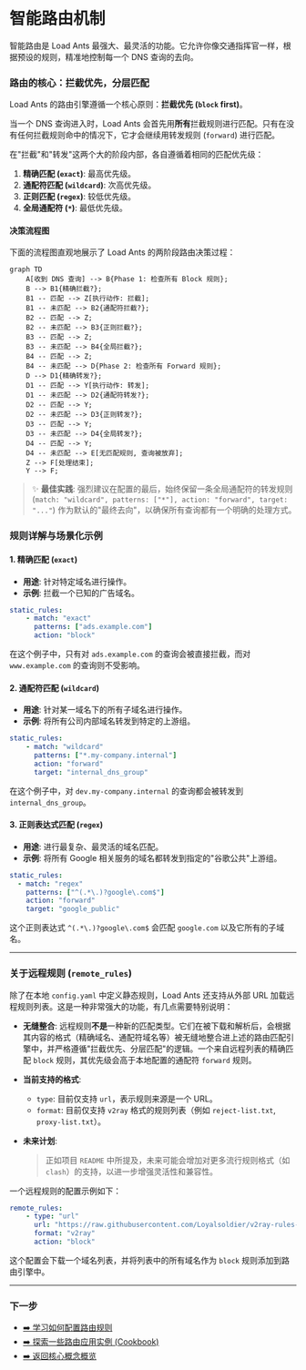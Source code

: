 # 智能路由机制

智能路由是 Load Ants 最强大、最灵活的功能。它允许你像交通指挥官一样，根据预设的规则，精准地控制每一个 DNS 查询的去向。

### 路由的核心：拦截优先，分层匹配

Load Ants 的路由引擎遵循一个核心原则：**拦截优先 (`block` first)**。

当一个 DNS 查询进入时，Load Ants 会首先用**所有**拦截规则进行匹配。只有在没有任何拦截规则命中的情况下，它才会继续用转发规则 (`forward`) 进行匹配。

在"拦截"和"转发"这两个大的阶段内部，各自遵循着相同的匹配优先级：

1.  **精确匹配 (`exact`)**: 最高优先级。
2.  **通配符匹配 (`wildcard`)**: 次高优先级。
3.  **正则匹配 (`regex`)**: 较低优先级。
4.  **全局通配符 (`*`)**: 最低优先级。

#### 决策流程图

下面的流程图直观地展示了 Load Ants 的两阶段路由决策过程：

```mermaid
graph TD
    A[收到 DNS 查询] --> B{Phase 1: 检查所有 Block 规则};
    B --> B1{精确拦截?};
    B1 -- 匹配 --> Z[执行动作: 拦截];
    B1 -- 未匹配 --> B2{通配符拦截?};
    B2 -- 匹配 --> Z;
    B2 -- 未匹配 --> B3{正则拦截?};
    B3 -- 匹配 --> Z;
    B3 -- 未匹配 --> B4{全局拦截?};
    B4 -- 匹配 --> Z;
    B4 -- 未匹配 --> D{Phase 2: 检查所有 Forward 规则};
    D --> D1{精确转发?};
    D1 -- 匹配 --> Y[执行动作: 转发];
    D1 -- 未匹配 --> D2{通配符转发?};
    D2 -- 匹配 --> Y;
    D2 -- 未匹配 --> D3{正则转发?};
    D3 -- 匹配 --> Y;
    D3 -- 未匹配 --> D4{全局转发?};
    D4 -- 匹配 --> Y;
    D4 -- 未匹配 --> E[无匹配规则, 查询被放弃];
    Z --> F[处理结束];
    Y --> F;
```

> ✨ **最佳实践**:
> 强烈建议在配置的最后，始终保留一条全局通配符的转发规则 (`match: "wildcard", patterns: ["*"], action: "forward", target: "..."`) 作为默认的"最终去向"，以确保所有查询都有一个明确的处理方式。

### 规则详解与场景化示例

#### 1. 精确匹配 (`exact`)

-   **用途**: 针对特定域名进行操作。
-   **示例**: 拦截一个已知的广告域名。

```yaml
static_rules:
    - match: "exact"
      patterns: ["ads.example.com"]
      action: "block"
```

在这个例子中，只有对 `ads.example.com` 的查询会被直接拦截，而对 `www.example.com` 的查询则不受影响。

#### 2. 通配符匹配 (`wildcard`)

-   **用途**: 针对某一域名下的所有子域名进行操作。
-   **示例**: 将所有公司内部域名转发到特定的上游组。

```yaml
static_rules:
    - match: "wildcard"
      patterns: ["*.my-company.internal"]
      action: "forward"
      target: "internal_dns_group"
```

在这个例子中，对 `dev.my-company.internal` 的查询都会被转发到 `internal_dns_group`。

#### 3. 正则表达式匹配 (`regex`)

-   **用途**: 进行最复杂、最灵活的域名匹配。
-   **示例**: 将所有 Google 相关服务的域名都转发到指定的"谷歌公共"上游组。

```yaml
static_rules:
  - match: "regex"
    patterns: ["^(.*\.)?google\.com$"]
    action: "forward"
    target: "google_public"
```

这个正则表达式 `^(.*\.)?google\.com$` 会匹配 `google.com` 以及它所有的子域名。

---

### 关于远程规则 (`remote_rules`)

除了在本地 `config.yaml` 中定义静态规则，Load Ants 还支持从外部 URL 加载远程规则列表。这是一种非常强大的功能，有几点需要特别说明：

-   **无缝整合**: 远程规则**不是**一种新的匹配类型。它们在被下载和解析后，会根据其内容的格式（精确域名、通配符域名等）被无缝地整合进上述的路由匹配引擎中，并严格遵循"拦截优先、分层匹配"的逻辑。一个来自远程列表的精确匹配 `block` 规则，其优先级会高于本地配置的通配符 `forward` 规则。

-   **当前支持的格式**:

    -   `type`: 目前仅支持 `url`，表示规则来源是一个 URL。
    -   `format`: 目前仅支持 `v2ray` 格式的规则列表（例如 `reject-list.txt`, `proxy-list.txt`）。

-   **未来计划**:
    > 正如项目 `README` 中所提及，未来可能会增加对更多流行规则格式（如 `clash`）的支持，以进一步增强灵活性和兼容性。

一个远程规则的配置示例如下：

```yaml
remote_rules:
    - type: "url"
      url: "https://raw.githubusercontent.com/Loyalsoldier/v2ray-rules-dat/release/reject-list.txt"
      format: "v2ray"
      action: "block"
```

这个配置会下载一个域名列表，并将列表中的所有域名作为 `block` 规则添加到路由引擎中。

---

### 下一步

-   [➡️ 学习如何配置路由规则](../configuration/routing-rules.md)
-   [➡️ 探索一些路由应用实例 (Cookbook)](../cookbook/index.md)
-   [➡️ 返回核心概念概览](./index.md)
